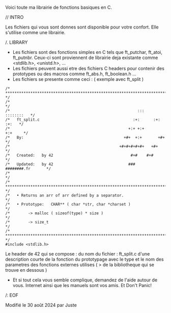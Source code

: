 Voici toute ma librairie de fonctions basiques en C.

// INTRO

Les fichiers qui vous sont donnes sont disponible pour votre confort. Elle s'utilise comme une librairie.

/. LIBRARY

* Les fichiers sont des fonctions simples en C tels que ft_putchar, ft_atoi, ft_putnbr. Ceux-ci sont proviennent de librairie deja existante comme <stdlib.h>, <unistd.h>, <stdio> ...
* Les fichiers peuvent aussi etre des fichiers C headers pour contenir des prototypes ou des macros comme ft_abs.h, ft_boolean.h ...
* Les fichiers se presente comme ceci : ( exemple avec ft_split )

```
/* ************************************************************************** */
/*                                                                            */
/*                                                        :::      ::::::::   */
/*   ft_split.c                                         :+:      :+:    :+:   */
/*                                                    +:+ +:+         +:+     */
/*   By:                                            +#+  +:+       +#+        */
/*                                                +#+#+#+#+#+   +#+           */
/*   Created:   by 42                                  #+#    #+#             */
/*   Updated:   by 42                                 ###   ########.fr       */
/*                                                                            */
/* ************************************************************************** */
/*   • Returns an arr of arr defined by a separator.                          */
/*   • Prototype:   CHAR** ( char *str, char *charset )                       */
/*        -> malloc ( sizeof(type) * size )                                   */
/*        -> size_t                                                           */
/* ************************************************************************** */
#include <stdlib.h>
```

Le header de 42 qui se compose :
	du nom du fichier : ft_split.c
	d'une description courte de la fonction
	du prototypage avec le type et le nom des parametres
	des fonctions externes utilises
	( > de la bibliotheque qui se trouve en dessous )

* Et si tout cela vous semble complique, demandez de l'aide autour de vous. Internet ainsi que les manuels sont vos amis.
Et Don't Panic!

/: EOF

Modifié le 30 août 2024 par Juste
